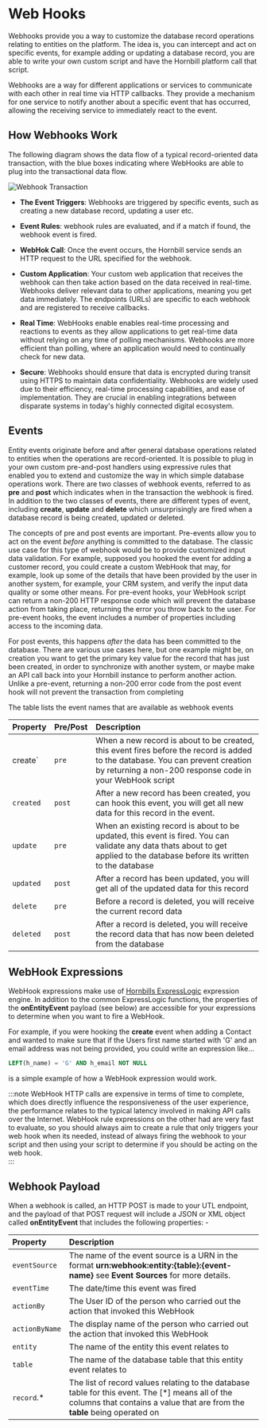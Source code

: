 # Web Hooks
Webhooks provide you a way to customize the database record operations relating to entities on the platform. The idea is, you can intercept and act on specific events, for example adding or updating a database record, you are able to write your own custom script and have the Hornbill platform call that script. 

Webhooks are a way for different applications or services to communicate with each other in real time via HTTP callbacks. They provide a mechanism for one service to notify another about a specific event that has occurred, allowing the receiving service to immediately react to the event.

## How Webhooks Work

The following diagram shows the data flow of a typical record-oriented data transaction, with the blue boxes indicating where WebHooks are able to plug into the transactional data flow. 

![Webhook Transaction](/_books/esp-fundamentals/core-capabilities/images/webhook.svg)


* __The Event Triggers__:  Webhooks are triggered by specific events, such as creating a new database record, updating a user etc. 

* __Event Rules__:  webhook rules are evaluated, and if a match if found, the webhook event is fired. 

* __WebHok Call__: Once the event occurs, the Hornbill service sends an HTTP request to the URL specified for the webhook. 

* __Custom Application__: Your custom web application that receives the webhook can then take action based on the data received in real-time.  Webhooks deliver relevant data to other applications, meaning you get data immediately. The endpoints (URLs) are specific to each webhook and are registered to receive callbacks.

* __Real Time__: WebHooks enable enables real-time processing and reactions to events as they allow applications to get real-time data without relying on any time of polling mechanisms. Webhooks are more efficient than polling, where an application would need to continually check for new data.

* __Secure__: Webhooks should ensure that data is encrypted during transit using HTTPS to maintain data confidentiality.
Webhooks are widely used due to their efficiency, real-time processing capabilities, and ease of implementation. They are crucial in enabling integrations between disparate systems in today's highly connected digital ecosystem.

## Events
Entity events originate before and after general database operations related to entities when the operations are record-oriented. It is possible to plug in your own custom pre-and-post handlers using expressive rules that enabled you to extend and customize the way in which simple database operations work. There are two classes of webhook events, referred to as __pre__ and __post__ which indicates when in the transaction the webhook is fired.  In addition to the two classes of events, there are different types of event, including __create__, __update__ and __delete__ which unsurprisingly are fired when a database record is being created, updated or deleted. 

The concepts of pre and post events are important. Pre-events allow you to act on the event *before* anything is committed to the database.  The classic use case for this type of webhook would be to provide customized input data validation.  For example, supposed you hooked the event for adding a customer record, you could create a custom WebHook that may, for example, look up some of the details that have been provided by the user in another system, for example, your CRM system, and verify the input data quality or some other means. For pre-event hooks, your WebHook script can return a non-200 HTTP response code which will prevent the database action from taking place, returning the error you throw back to the user.  For pre-event hooks, the event includes a number of properties including access to the incoming data. 

For post events, this happens *after* the data has been committed to the database. There are various use cases here, but one example might be, on creation you want to get the primary key value for the record that has just been created, in order to synchronize with another system, or maybe make an API call back into your Hornbill instance to perform another action. Unlike a pre-event, returning a non-200 error code from the post event hook will not prevent the transaction from completing

The table lists the event names that are available as webhook events

|Property|Pre/Post|Description|
|:--|:--|:--|
|create`|`pre`|When a new record is about to be created, this event fires before the record is added to the database.  You can prevent creation by returning a non-200 response code in your WebHook script|
|`created`|`post`|After a new record has been created, you can hook this event, you will get all new data for this record in the event.|
|`update`|`pre`|When an existing record is about to be updated, this event is fired.  You can validate any data thats about to get applied to the database before its written to the database|
|`updated`|`post`|After a record has been updated, you will get all of the updated data for this record|
|`delete`|`pre`|Before a record is deleted, you will receive the current record data|
|`deleted`|`post`|After a record is deleted, you will receive the record data that has now been deleted from the database|




## WebHook Expressions
WebHook expressions make use of [Hornbills ExpressLogic](/esp-fundamentals/reference-guides/express-logic) expression engine. In addition to the common ExpressLogic functions, the properties of the __onEntityEvent__ payload (see below) are accessible for your expressions to determine when you want to fire a WebHook. 

For example, if you were hooking the __create__ event when adding a Contact and wanted to make sure that if the Users first name started with 'G' and an email address was not being provided, you could write an expression like...

```sql
LEFT(h_name) = 'G' AND h_email NOT NULL
```

is a simple example of how a WebHook expression would work.  

:::note
WebHook HTTP calls are expensive in terms of time to complete, which does directly influence the responsiveness of the user experience, the performance relates to the typical latency involved in making API calls over the Internet.  WebHook rule expressions on the other had are very fast to evaluate, so you should always aim to create a rule that only triggers your web hook when its needed, instead of always firing the webhook to your script and then using your script to determine if you should be acting on the web hook.  
:::



## Webhook Payload
When a webhook is called, an HTTP POST is made to your UTL endpoint, and the payload of that POST request will include a JSON or XML object called __onEntityEvent__ that includes the following properties: -

|Property|Description|
|:--|:--|
|`eventSource`|The name of the event source is a URN in the format __urn:webhook:entity:{table}:{event-name}__ see __Event Sources__ for more details.|
|`eventTime`|The date/time this event was fired|
|`actionBy`|The User ID of the person who carried out the action that invoked this WebHook|
|`actionByName`|The display name of the person who carried out the action that invoked this WebHook|
|`entity`|The name of the entity this event relates to|
|`table`|The name of the database table that this entity event relates to|
|`record`.*|The list of record values relating to the database table for this event.  The [*] means all of the columns that contains a value that are from the __table__ being operated on|

